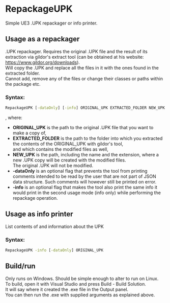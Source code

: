 # RepackageUPK

Simple UE3 .UPK repackager or info printer.  

## Usage as a repackager

.UPK repackager. Requires the original .UPK file and the result of its extraction via
gildor's extract tool (can be obtained at his website: <https://www.gildor.org/downloads>).  
Will copy the .UPK and replace all the files in it with the ones found in the extracted folder.  
Cannot add, remove any of the files or change their classes or paths within the package etc.  
  
### Syntax:

```cmd
RepackageUPK [-dataOnly] [-info] ORIGINAL_UPK EXTRACTED_FOLDER NEW_UPK
```
, where:
	
- **ORIGINAL_UPK** is the path to the original .UPK file that you want to make a copy of,  
- **EXTRACTED_FOLDER** is the path to the folder into which you extracted the contents of the ORIGINAL_UPK with gildor's tool,  
    and which contains the modified files as well,  
- **NEW_UPK** is the path, including the name and the extension, where a new .UPK copy will be created with the modified files.  
    The original .UPK will not be modified.
- **-dataOnly** is an optional flag that prevents the tool from printing comments intended to be read by the user that are not part of JSON data structure. Such comments will however still be printed on error.
- **-info** is an optional flag that makes the tool also print the same info it would print in the second usage mode (info only) while performing the repackage operation.


## Usage as info printer

List contents of and information about the UPK

### Syntax:

```cmd
RepackageUPK -info [-dataOnly] ORIGINAL_UPK
```

## Build/run

Only runs on Windows. Should be simple enough to alter to run on Linux.  
To build, open it with Visual Studio and press Build - Build Solution.  
It will say where it created the .exe file in the Output panel.  
You can then run the .exe with supplied arguments as explained above.
